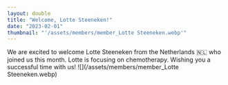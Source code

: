 ```yaml
---
layout: double
title: "Welcome, Lotte Steeneken!"
date: "2023-02-01"
thumbnail: "'/assets/members/member_Lotte Steeneken.webp'"
---
```

 We are excited to welcome Lotte Steeneken from the Netherlands 🇳🇱 who joined us this month. Lotte is focusing on chemotherapy. Wishing you a successful time with us!
 ![](/assets/members/member_Lotte Steeneken.webp)

 